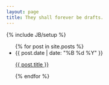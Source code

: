 ```yaml
---
layout: page
title: They shall forever be drafts.
---
```

{% include JB/setup %}

<ul class="posts">
  {% for post in site.posts %}
    <li><span>{{ post.date | date: "%B %d %Y" }}</span><p><a href="{{ BASE_PATH }}{{ post.url }}">{{ post.title }}</a></p></li>
  {% endfor %}
</ul>

